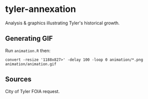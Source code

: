# tyler-annexation

Analysis & graphics illustrating Tyler's historical growth.

## Generating GIF

Run `animation.R` then:

```
convert -resize '1188x827>' -delay 100 -loop 0 animation/*.png animation/animation.gif
```

## Sources

City of Tyler FOIA request.